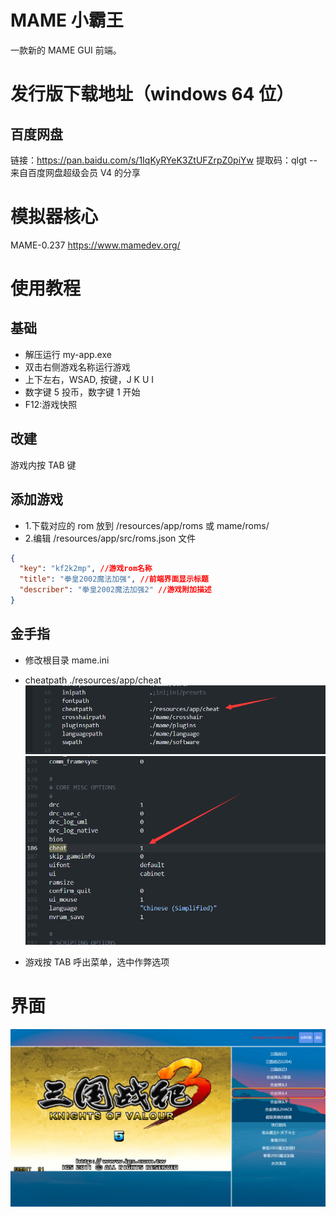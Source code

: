 # MAME 小霸王

一款新的 MAME GUI 前端。

# 发行版下载地址（windows 64 位）

## 百度网盘

链接：https://pan.baidu.com/s/1IqKyRYeK3ZtUFZrpZ0piYw
提取码：qlgt
--来自百度网盘超级会员 V4 的分享

# 模拟器核心

MAME-0.237
https://www.mamedev.org/

# 使用教程

## 基础

- 解压运行 my-app.exe
- 双击右侧游戏名称运行游戏
- 上下左右，WSAD, 按键，J K U I
- 数字键 5 投币，数字键 1 开始
- F12:游戏快照

## 改建

游戏内按 TAB 键

## 添加游戏

- 1.下载对应的 rom 放到 /resources/app/roms 或 mame/roms/
- 2.编辑 /resources/app/src/roms.json 文件

```json
{
  "key": "kf2k2mp", //游戏rom名称
  "title": "拳皇2002魔法加强", //前端界面显示标题
  "describer": "拳皇2002魔法加强2" //游戏附加描述
}
```

## 金手指

- 修改根目录 mame.ini
- cheatpath ./resources/app/cheat
  ![](./img/3.png)
  ![](./img/4.png)

- 游戏按 TAB 呼出菜单，选中作弊选项

# 界面

![](./img/1.png)
